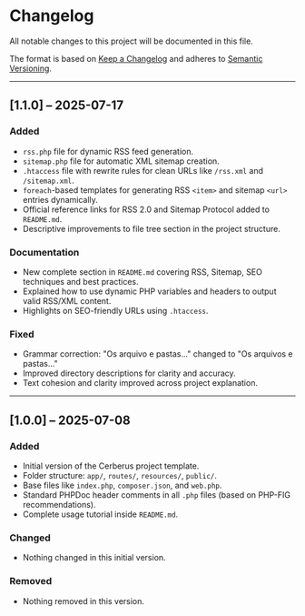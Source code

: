 # Changelog

All notable changes to this project will be documented in this file.

The format is based on [Keep a Changelog](https://keepachangelog.com/en/1.0.0/)
and adheres to [Semantic Versioning](https://semver.org/).

---

## [1.1.0] – 2025-07-17

### Added
- `rss.php` file for dynamic RSS feed generation.
- `sitemap.php` file for automatic XML sitemap creation.
- `.htaccess` file with rewrite rules for clean URLs like `/rss.xml` and `/sitemap.xml`.
- `foreach`-based templates for generating RSS `<item>` and sitemap `<url>` entries dynamically.
- Official reference links for RSS 2.0 and Sitemap Protocol added to `README.md`.
- Descriptive improvements to file tree section in the project structure.

### Documentation
- New complete section in `README.md` covering RSS, Sitemap, SEO techniques and best practices.
- Explained how to use dynamic PHP variables and headers to output valid RSS/XML content.
- Highlights on SEO-friendly URLs using `.htaccess`.

### Fixed
- Grammar correction: "Os arquivo e pastas..." changed to "Os arquivos e pastas..."
- Improved directory descriptions for clarity and accuracy.
- Text cohesion and clarity improved across project explanation.

---

## [1.0.0] – 2025-07-08

### Added
- Initial version of the Cerberus project template.
- Folder structure: `app/`, `routes/`, `resources/`, `public/`.
- Base files like `index.php`, `composer.json`, and `web.php`.
- Standard PHPDoc header comments in all `.php` files (based on PHP-FIG recommendations).
- Complete usage tutorial inside `README.md`.

### Changed
- Nothing changed in this initial version.

### Removed
- Nothing removed in this version.
